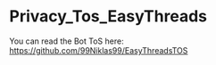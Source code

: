 # Privacy_Tos_EasyThreads

You can read the Bot ToS here: https://github.com/99Niklas99/EasyThreadsTOS
